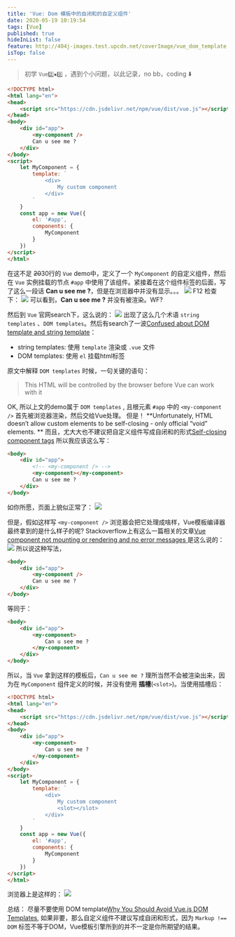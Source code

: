 ```yaml
---
title: 'Vue: Dom 模板中的自闭和的自定义组件'
date: 2020-05-19 10:19:54
tags: [Vue]
published: true
hideInList: false
feature: http://404j-images.test.upcdn.net/coverImage/vue_dom_template.png
isTop: false
---
```


> 初学 `Vue2️⃣▪️0️⃣` ，遇到个小问题，以此记录，no bb，coding ⬇️

```html
<!DOCTYPE html>
<html lang="en">
<head>
    <script src="https://cdn.jsdelivr.net/npm/vue/dist/vue.js"></script>
</head>
<body>
    <div id="app">
        <my-component />
        Can u see me ?
    </div>
</body>
<script>
    let MyComponent = {
        template: `
            <div>
                My custom component
            </div>
        `
    } 
    const app = new Vue({
        el: '#app',
        components: {
            MyComponent
        }
    })
</script>
</html>
```
在这不足 ~~20~~30行的 `Vue` demo中，定义了一个 `MyComponent` 的自定义组件，然后在 `Vue` 实例挂载的节点 `#app` 中使用了该组件。紧接着在这个组件标签的后面，写了这么一段话 **Can u see me ?**，但是在浏览器中并没有显示。。。
![](http://404j.fun/post-images/1589957417336.png)
F12 检查下：
![](http://404j.fun/post-images/1589955661234.png)
可以看到，**Can u see me ?** 并没有被渲染。WF?

然后到 `Vue` 官网search下，这么说的：
![](http://404j.fun/post-images/1589956289683.png)
出现了这么几个术语  `string templates` 、`DOM templates`。然后有search了一波[Confused about DOM template and string template](https://forum.vuejs.org/t/confused-about-dom-template-and-string-template/1797)：
- string templates: 使用 `template` 渲染或 `.vue` 文件
- DOM templates: 使用 `el` 挂载html标签

原文中解释 `DOM templates` 时候，一句关键的语句：
> This HTML will be controlled by the browser before Vue can work with it

OK, 所以上文的demo属于 `DOM templates` , 且根元素 `#app` 中的 `<my-component />` 首先被浏览器渲染，然后交给Vue处理。
但是！
**Unfortunately, HTML doesn’t allow custom elements to be self-closing - only official “void” elements. **
而且，尤大大也不建议把自定义组件写成自闭和的形式[Self-closing component tags](https://github.com/vuejs/vue/issues/1036)
所以我应该这么写：
```html
<body>
    <div id="app">
        <!-- <my-component /> -->
        <my-component></my-component>
        Can u see me ?
    </div>
</body>
```
如你所愿，页面上貌似正常了：
![](http://404j.fun/post-images/1589957461306.png)

但是，假如这样写 `<my-component />` 浏览器会把它处理成啥样，Vue模板编译器最终拿到的是什么样子的呢? Stackoverflow上有这么一篇相关的文章[Vue component not mounting or rendering and no error messages
](https://stackoverflow.com/questions/56941466/vue-component-not-mounting-or-rendering-and-no-error-messages/56941500)
是这么说的：
![](http://404j.fun/post-images/1589958230908.png)
所以说这种写法，
```html
<body>
    <div id="app">
        <my-component />
        Can u see me ?
    </div>
</body>
```
等同于：
```html
<body>
    <div id="app">
        <my-component>
            Can u see me ?
        </my-component>
    </div>
</body>
```
所以，当 `Vue` 拿到这样的模板后，`Can u see me ?` 理所当然不会被渲染出来，因为在 `MyComponent` 组件定义的时候，并没有使用 **插槽**(`<slot>`)。当使用插槽后：
```html
<!DOCTYPE html>
<html lang="en">
<head>
    <script src="https://cdn.jsdelivr.net/npm/vue/dist/vue.js"></script>
</head>
<body>
    <div id="app">
        <my-component>
            Can u see me ?
        </my-component>
    </div>
</body>
<script>
    let MyComponent = {
        template: `
            <div>
                My custom component
                <slot></slot>
            </div>
        `
    } 
    const app = new Vue({
        el: '#app',
        components: {
            MyComponent
        }
    })
</script>
</html>
```
浏览器上是这样的：
![](http://404j.fun/post-images/1589958807406.png)

总结：
尽量不要使用 DOM template[Why You Should Avoid Vue.js DOM Templates](https://vuejsdevelopers.com/2017/09/17/vue-js-avoid-dom-templates/), 如果非要，那么自定义组件不建议写成自闭和形式，因为 `Markup !== DOM` 标签不等于DOM，Vue模板引擎所到的并不一定是你所期望的结果。